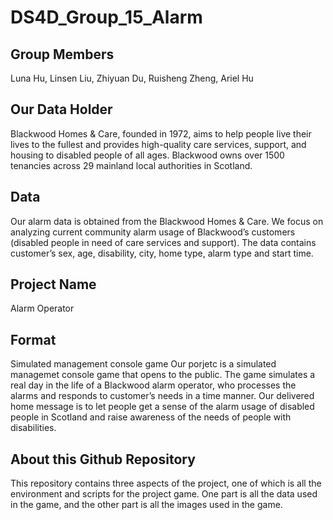 # DS4D_Group_15_Alarm
## Group Members
Luna Hu, Linsen Liu, Zhiyuan Du, Ruisheng Zheng, Ariel Hu

## Our Data Holder
Blackwood Homes & Care, founded in 1972, aims to help people live their lives to the fullest and provides high-quality care services, support, and housing to disabled people of all ages. Blackwood owns over 1500 tenancies across 29 mainland local authorities in Scotland.

## Data
Our alarm data is obtained from the Blackwood Homes & Care. We focus on analyzing current community alarm usage of Blackwood’s customers (disabled people in need of care services and support). The data contains customer’s sex, age, disability, city, home type, alarm type and start time.

## Project Name
Alarm Operator

## Format
Simulated management console game
Our porjetc is a simulated managemet console game that opens to the public.
The game simulates a real day in the life of a Blackwood alarm operator, who processes the alarms and responds to customer’s needs in a time manner.
Our delivered home message is to let people get a sense of the alarm usage of disabled people in Scotland and raise awareness of the needs of people with disabilities.

## About this Github Repository
This repository contains three aspects of the project, one of which is all the environment and scripts for the project game. One part is all the data used in the game, and the other part is all the images used in the game.



